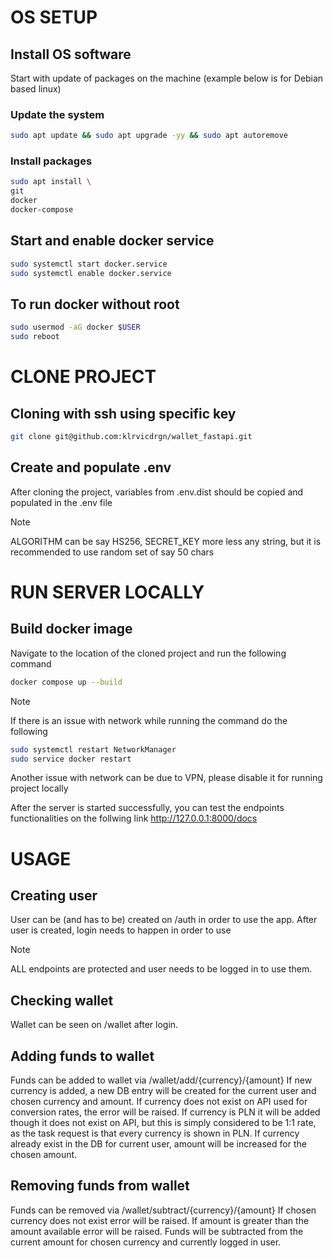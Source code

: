 # OS SETUP

## Install OS software
Start with update of packages on the machine (example below is for Debian based linux)

### Update the system
```bash
sudo apt update && sudo apt upgrade -yy && sudo apt autoremove
```

### Install packages
```bash
sudo apt install \
git
docker
docker-compose
```

## Start and enable docker service
```bash
sudo systemctl start docker.service
sudo systemctl enable docker.service
```

## To run docker without root
```bash
sudo usermod -aG docker $USER
sudo reboot
```

# CLONE PROJECT

## Cloning with ssh using specific key
```bash
git clone git@github.com:klrvicdrgn/wallet_fastapi.git
```

## Create and populate .env
After cloning the project, variables from .env.dist should be copied and populated in the .env file

> [!NOTE]
> ALGORITHM can be say HS256, SECRET_KEY more less any string, but it is recommended to use random set of say 50 chars

# RUN SERVER LOCALLY

## Build docker image
Navigate to the location of the cloned project and run the following command

```bash
docker compose up --build
```

> [!NOTE]
> If there is an issue with network while running the command do the following

```bash
sudo systemctl restart NetworkManager
sudo service docker restart
```

Another issue with network can be due to VPN, please disable it for running project locally

After the server is started successfully, you can test the endpoints functionalities on the follwing link http://127.0.0.1:8000/docs


# USAGE

## Creating user
User can be (and has to be) created on /auth in order to use the app.
After user is created, login needs to happen in order to use

> [!NOTE]
>ALL endpoints are protected and user needs to be logged in to use them.

## Checking wallet
Wallet can be seen on /wallet after login. 

## Adding funds to wallet
Funds can be added to wallet via /wallet/add/{currency}/{amount}
If new currency is added, a new DB entry will be created for the current user and chosen currency and amount.
If currency does not exist on API used for conversion rates, the error will be raised.
If currency is PLN it will be added though it does not exist on API, but this is simply considered to be 1:1 rate, as the task request is that every currency is shown in PLN.
If currency already exist in the DB for current user, amount will be increased for the chosen amount.

## Removing funds from wallet
Funds can be removed via /wallet/subtract/{currency}/{amount}
If chosen currency does not exist error will be raised.
If amount is greater than the amount available error will be raised.
Funds will be subtracted from the current amount for chosen currency and currently logged in user.